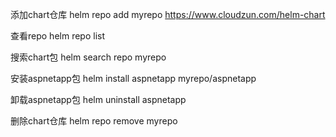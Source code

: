 添加chart仓库
helm repo add myrepo https://www.cloudzun.com/helm-chart

查看repo
helm repo list

搜索chart包
helm search repo myrepo

安装aspnetapp包
helm install aspnetapp myrepo/aspnetapp

卸载aspnetapp包
helm uninstall aspnetapp

删除chart仓库
helm repo remove myrepo
